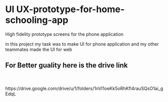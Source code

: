 # UI UX-prototype-for-home-schooling-app
High fidelity prototype screens for the phone application

in this project my task was to make UI for phone application and my other teammates made the UI for web

## For Better guality here is the drive link 

<br/>
<br/>
https://drive.google.com/drive/u/1/folders/1nVI1oeKk5oRhKfl4rauSQsO1ai_gEdqL
